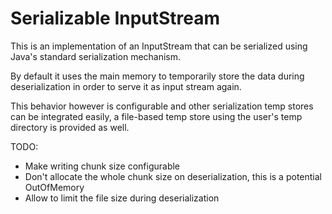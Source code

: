 Serializable InputStream
========================

This is an implementation of an InputStream that can be serialized
using Java's standard serialization mechanism.

By default it uses the main memory to temporarily store the data
during deserialization in order to serve it as input stream again. 

This behavior however is configurable and other serialization temp stores
can be integrated easily, a file-based temp store using the user's temp
directory is provided as well.

TODO:
 - Make writing chunk size configurable
 - Don't allocate the whole chunk size on deserialization, this is a potential OutOfMemory
 - Allow to limit the file size during deserialization
